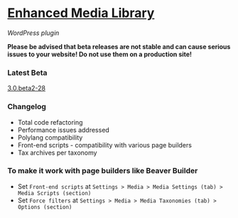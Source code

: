 # [Enhanced Media Library](https://www.wpuxsolutions.com/)
*WordPress plugin*

**Please be advised that beta releases are not stable and can cause serious issues to your website! Do not use them on a production site!**

### Latest Beta
[3.0.beta2-28](https://github.com/webbistro/enhanced-media-library/tree/v3.0.beta2-28)

### Changelog

* Total code refactoring
* Performance issues addressed
* Polylang compatibility
* Front-end scripts - compatibility with various page builders
* Tax archives per taxonomy

### To make it work with page builders like Beaver Builder

* Set `Front-end scripts` at `Settings > Media > Media Settings (tab) > Media Scripts (section)`
* Set `Force filters` at `Settings > Media > Media Taxonomies (tab) > Options (section)`
